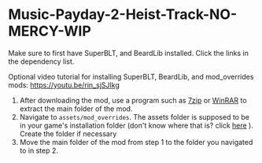 # Music-Payday-2-Heist-Track-NO-MERCY-WIP
Make sure to first have SuperBLT, and BeardLib installed. Click the links in the dependency list.

Optional video tutorial for installing SuperBLT, BeardLib, and mod_overrides mods: https://youtu.be/rin_sjSJIkg

1. After downloading the mod, use a program such as [7zip](https://www.7-zip.org/download.html) or [WinRAR](https://www.rarlab.com/download.htm) to extract the main folder of the mod.
2. Navigate to `assets/mod_overrides`. The assets folder is supposed to be in your game's installation folder (don't know where that is? click [here](https://wiki.modworkshop.net/books/installing-payday-2-mods/page/finding-payday-2s-install-folder) ). Create the folder if necessary
3. Move the main folder of the mod from step 1 to the folder you navigated to in step 2.
